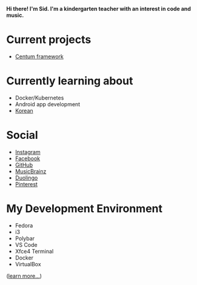 **Hi there! I'm Sid. I'm a kindergarten teacher with an interest in code and music.**



# Current projects

* [Centum framework](https://github.com/SidRoberts/centum)



# Currently learning about

* Docker/Kubernetes
* Android app development
* [Korean](https://www.duolingo.com/profile/sidroberts)



# Social

- [Instagram](https://instagram.com/sidbusan)
- [Facebook](https://facebook.com/sidroberts)
- [GitHub](https://github.com/sidroberts)
- [MusicBrainz](https://musicbrainz.org/user/sidroberts)
- [Duolingo](https://www.duolingo.com/profile/sidroberts)
- [Pinterest](https://pinterest.com/yeosufashionista)



# My Development Environment

- Fedora
- i3
- Polybar
- VS Code
- Xfce4 Terminal
- Docker
- VirtualBox

([learn more...](https://github.com/SidRoberts/dotfiles/blob/main/setup.sh))
